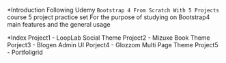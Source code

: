 *Introduction
Following Udemy `Bootstrap 4 From Scratch With 5 Projects` course 5 project practice set
For the purpose of studying on Bootstrap4 main features and the general usage

*Index
Project1 - LoopLab Social Theme
Project2 - Mizuxe Book Theme
Porject3 - Blogen Admin UI
Porject4 - Glozzom Multi Page Theme
Project5 - Portfoligrid
